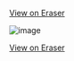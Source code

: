 [View on Eraser](https://app.eraser.io/workspace/srtYuk9xciXjH6IUKwJs)
<br>

![image](https://github.com/user-attachments/assets/e510f506-e8ea-4dbf-b009-d0bcf11ffbf4)

[View on Eraser](https://app.eraser.io/workspace/srtYuk9xciXjH6IUKwJs)

<!-- https://gist.github.com/AhindraD/afd69e692dc165971a611bc3c1888656 -->
